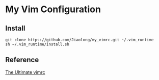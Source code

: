 # My Vim Configuration

## Install
```shell
git clone https://github.com/Jiaolong/my_vimrc.git ~/.vim_runtime
sh ~/.vim_runtime/install.sh
```

## Reference
[The Ultimate vimrc](https://github.com/amix/vimrc.git)

